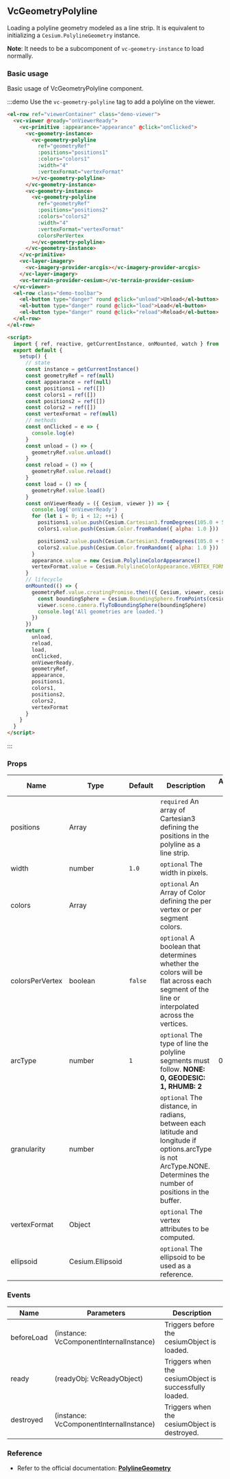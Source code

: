 ## VcGeometryPolyline

Loading a polyline geometry modeled as a line strip. It is equivalent to initializing a `Cesium.PolylineGeometry` instance.

**Note**: It needs to be a subcomponent of `vc-geometry-instance` to load normally.

### Basic usage

Basic usage of VcGeometryPolyline component.

:::demo Use the `vc-geometry-polyline` tag to add a polyline on the viewer.

```html
<el-row ref="viewerContainer" class="demo-viewer">
  <vc-viewer @ready="onViewerReady">
    <vc-primitive :appearance="appearance" @click="onClicked">
      <vc-geometry-instance>
        <vc-geometry-polyline
          ref="geometryRef"
          :positions="positions1"
          :colors="colors1"
          :width="4"
          :vertexFormat="vertexFormat"
        ></vc-geometry-polyline>
      </vc-geometry-instance>
      <vc-geometry-instance>
        <vc-geometry-polyline
          ref="geometryRef"
          :positions="positions2"
          :colors="colors2"
          :width="4"
          :vertexFormat="vertexFormat"
          colorsPerVertex
        ></vc-geometry-polyline>
      </vc-geometry-instance>
    </vc-primitive>
    <vc-layer-imagery>
      <vc-imagery-provider-arcgis></vc-imagery-provider-arcgis>
    </vc-layer-imagery>
    <vc-terrain-provider-cesium></vc-terrain-provider-cesium>
  </vc-viewer>
  <el-row class="demo-toolbar">
    <el-button type="danger" round @click="unload">Unload</el-button>
    <el-button type="danger" round @click="load">Load</el-button>
    <el-button type="danger" round @click="reload">Reload</el-button>
  </el-row>
</el-row>

<script>
  import { ref, reactive, getCurrentInstance, onMounted, watch } from 'vue'
  export default {
    setup() {
      // state
      const instance = getCurrentInstance()
      const geometryRef = ref(null)
      const appearance = ref(null)
      const positions1 = ref([])
      const colors1 = ref([])
      const positions2 = ref([])
      const colors2 = ref([])
      const vertexFormat = ref(null)
      // methods
      const onClicked = e => {
        console.log(e)
      }
      const unload = () => {
        geometryRef.value.unload()
      }
      const reload = () => {
        geometryRef.value.reload()
      }
      const load = () => {
        geometryRef.value.load()
      }
      const onViewerReady = ({ Cesium, viewer }) => {
        console.log('onViewerReady')
        for (let i = 0; i < 12; ++i) {
          positions1.value.push(Cesium.Cartesian3.fromDegrees(105.0 + 5 * i, 35.0))
          colors1.value.push(Cesium.Color.fromRandom({ alpha: 1.0 }))

          positions2.value.push(Cesium.Cartesian3.fromDegrees(105.0 + 5 * i, 30.0))
          colors2.value.push(Cesium.Color.fromRandom({ alpha: 1.0 }))
        }
        appearance.value = new Cesium.PolylineColorAppearance()
        vertexFormat.value = Cesium.PolylineColorAppearance.VERTEX_FORMAT
      }
      // lifecycle
      onMounted(() => {
        geometryRef.value.creatingPromise.then(({ Cesium, viewer, cesiumObject }) => {
          const boundingSphere = Cesium.BoundingSphere.fromPoints(cesiumObject._positions)
          viewer.scene.camera.flyToBoundingSphere(boundingSphere)
          console.log('All geometries are loaded.')
        })
      })
      return {
        unload,
        reload,
        load,
        onClicked,
        onViewerReady,
        geometryRef,
        appearance,
        positions1,
        colors1,
        positions2,
        colors2,
        vertexFormat
      }
    }
  }
</script>
```

:::

### Props

<!-- prettier-ignore -->
| Name | Type | Default | Description | Accepted Values |
| ---- | ---- | ------- | ----------- | --------------- |
| positions | Array | | `required` An array of Cartesian3 defining the positions in the polyline as a line strip.|
| width | number | `1.0` | `optional` The width in pixels. |
| colors | Array | | `optional` An Array of Color defining the per vertex or per segment colors. |
| colorsPerVertex | boolean | `false` | `optional` A boolean that determines whether the colors will be flat across each segment of the line or interpolated across the vertices. |
| arcType | number | `1` | `optional` The type of line the polyline segments must follow. **NONE: 0, GEODESIC: 1, RHUMB: 2** |0/1/2|
| granularity | number | | `optional` The distance, in radians, between each latitude and longitude if options.arcType is not ArcType.NONE. Determines the number of positions in the buffer. |
| vertexFormat | Object | | `optional` The vertex attributes to be computed. |
| ellipsoid      | Cesium.Ellipsoid | | `optional` The ellipsoid to be used as a reference. |

### Events

| Name       | Parameters                              | Description                                            |
| ---------- | --------------------------------------- | ------------------------------------------------------ |
| beforeLoad | (instance: VcComponentInternalInstance) | Triggers before the cesiumObject is loaded.            |
| ready      | (readyObj: VcReadyObject)               | Triggers when the cesiumObject is successfully loaded. |
| destroyed  | (instance: VcComponentInternalInstance) | Triggers when the cesiumObject is destroyed.           |

### Reference

- Refer to the official documentation: **[PolylineGeometry](https://cesium.com/docs/cesiumjs-ref-doc/PolylineGeometry.html)**
